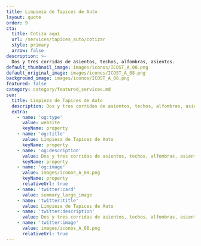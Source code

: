 ```yaml
---
title: Limpieza de Tapices de Auto
layout: quote
order: 9
cta:
  title: Cotiza aquí
  url: /services/tapices_auto/cotizar
  style: primary
  arrow: false
description: >-
  Dos y tres corridas de asientos, techos, alfombras, asientos.
default_thumbnail_image: images/iconos/ICOST_A_08.png
default_original_image: images/iconos/ICOST_A_08.png
background_image: images/iconos/ICOST_A_08.png
featured: false
category: category/featured_services.md
seo:
  title: Limpieza de Tapices de Auto
  description: Dos y tres corridas de asientos, techos, alfombras, asientos.
  extra:
    - name: 'og:type'
      value: website
      keyName: property
    - name: 'og:title'
      value: Limpieza de Tapices de Auto
      keyName: property
    - name: 'og:description'
      value: Dos y tres corridas de asientos, techos, alfombras, asientos.
      keyName: property
    - name: 'og:image'
      value: images/iconos_A_08.png
      keyName: property
      relativeUrl: true
    - name: 'twitter:card'
      value: summary_large_image
    - name: 'twitter:title'
      value: Limpieza de Tapices de Auto
    - name: 'twitter:description'
      value: Dos y tres corridas de asientos, techos, alfombras, asientos.
    - name: 'twitter:image'
      value: images/iconos_A_08.png
      relativeUrl: true
---
```

